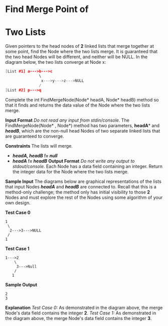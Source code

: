 # Find Merge Point of

# Two Lists

Given pointers to the head nodes of **2** linked lists that merge together at some point, find the Node where the two lists merge. It is guaranteed that the two head Nodes will be different, and neither will be NULL.
In the diagram below, the two lists converge at Node x:

```c++
[List #1] a--->b--->c
               \
				x--->y--->z--->NULL 
			   /
[List #2] p--->q
```
Complete the int FindMergeNode(Node* headA, Node* headB) method so that it finds and returns the data value of the Node where the two lists merge.

**Input Format**
*Do not read any input from stdin/console.*
The FindMergeNode(Node* , Node*) method has two parameters, **headA*** and ***headB***, which are the non-null head Nodes of two separate linked lists that are guaranteed to converge.

**Constraints**
The lists will merge.

- ***headA, headB != null***
- ***headA != headB***
**Output Format**
*Do not write any output to stdout/console.*
Each Node has a data field containing an integer. Return the integer data for the Node where the two lists merge.

**Sample Input**
The diagrams below are graphical representations of the lists that input Nodes ***headA*** and ***headB*** are connected to. Recall that this is a method-only challenge; the method only has initial visibility to those **2** Nodes and must explore the rest of the Nodes using some algorithm of your own design.

**Test Case 0**
```
1
 \
  2--->3--->NULL 
 /
1
```

**Test Case 1**
```
1--->2
    \
     3--->Null 
    /
   1
```
**Sample Output**
```
2
3
```
**Explanation**
*Test Case 0:* As demonstrated in the diagram above, the merge Node's data field contains the integer **2**.
*Test Case 1:* As demonstrated in the diagram above, the merge Node's data field contains the integer **3**.

